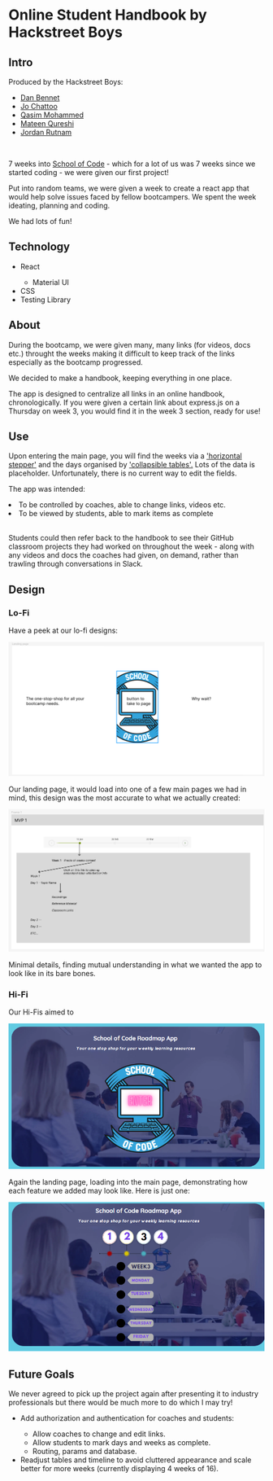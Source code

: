 # Online Student Handbook by Hackstreet Boys

## Intro

Produced by the Hackstreet Boys:
<ul>
    <li><a href="https://www.linkedin.com/in/dan-bennett-102a03149/">Dan Bennet</a></li>
    <li><a href="https://www.linkedin.com/in/jo-chattoo/">Jo Chattoo</a></li>
    <li><a href="https://www.linkedin.com/in/qasim-mohammed-65251517b/">Qasim Mohammed</a></li>
    <li><a href="https://www.linkedin.com/in/mateen-qureshi-msq/">Mateen Qureshi</a></li>
    <li><a href="https://www.linkedin.com/in/jordan-rutnam-080199161/">Jordan Rutnam</a></li>
</ul>

<br>

7 weeks into <a href="https://www.schoolofcode.co.uk/">School of Code</a> - which for a lot of us was 7 weeks since we started coding - we were given our first project!

Put into random teams, we were given a week to create a react app that would help solve issues faced by fellow bootcampers. We spent the week ideating, planning and coding.

We had lots of fun!

## Technology

<ul>
    <li>React</li>
    <ul>
        <li>Material UI</li>
    </ul>
    <li>CSS</li>
    <li>Testing Library</li>
</ul>

## About

During the bootcamp, we were given many, many links (for videos, docs etc.) throught the weeks making it difficult to keep track of the links especially as the bootcamp progressed.

We decided to make a handbook, keeping everything in one place.

The app is designed to centralize all links in an online handbook, chronologically. If you were given a certain link about express.js on a Thursday on week 3, you would find it in the week 3 section, ready for use!

## Use

Upon entering the main page, you will find the weeks via a <a href="https://mui.com/material-ui/react-stepper/#horizontal-stepper">'horizontal stepper'</a> and the days organised by <a href="https://mui.com/material-ui/react-table/#collapsible-table">'collapsible tables'.</a> Lots of the data is placeholder. Unfortunately, there is no current way to edit the fields.

The app was intended:

<li>To be controlled by coaches, able to change links, videos  etc.</li>
<li>To be viewed by students, able to mark items as complete</li>

<br>

Students could then refer back to the handbook to see their GitHub classroom projects they had worked on throughout the week - along with any videos and docs the coaches had given, on demand, rather than trawling through conversations in Slack.

## Design

### Lo-Fi

Have a peek at our lo-fi designs:

<img src="./images/lofi/LoFiLand.PNG">

<br>

Our landing page, it would load into one of a few main pages we had in mind, this design was the most accurate to what we actually created:

<img src="./images/lofi/mainPageOpt2.PNG">

Minimal details, finding mutual understanding in what we wanted the app to look like in its bare bones.


### Hi-Fi

Our Hi-Fis aimed to 


<img src="./images/hifi/landing.PNG">

<br>

Again the landing page, loading into the main page, demonstrating how each feature we added may look like. Here is just one:


<img src="./images/hifi/timeline1.PNG">


## Future Goals

We never agreed to pick up the project again after presenting it to industry professionals but there would be much more to do which I may try!

<ul>
    <li>Add authorization and authentication for coaches and students:</li>
    <ul>
        <li>Allow coaches to change and edit links.</li>
        <li>Allow students to mark days and weeks as complete.</li>
        <li>Routing, params and database.</li>
    </ul>
    <li>Readjust tables and timeline to avoid cluttered appearance and scale better for more weeks (currently displaying 4 weeks of 16).</li>
</ul>